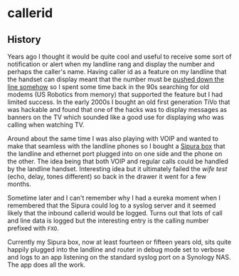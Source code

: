 # callerid

## History
Years ago I thought it would be quite cool and useful to receive some sort of notification or alert when my landline rang and display the number and perhaps the caller's name.  Having caller id as a feature on my landline that the handset can display meant that the number must be  [pushed down the line somehow](https://en.wikipedia.org/wiki/Caller_ID) so I spent some time back in the 90s searching for old modems (US Robotics from memory) that supported the feature but I had limited success.  In the early 2000s I bought an old first generation TiVo that was hackable and found that one of the hacks was to display messages as banners on the TV which sounded like a good use for displaying who was calling when watching TV.

Around about the same time I was also playing with VOIP and wanted to make that seamless with the landline phones so I bought a [Sipura box](https://www.voip-info.org/sipura-3000/) that the landline and ethernet port plugged into on one side and the phone on the other.  The idea being that both VOIP and regular calls could be handled by the landline handset.  Interesting idea but it ultimately failed the _wife test_ (echo, delay, tones different) so back in the drawer it went for a few months.

Sometime later and I can't remember why I had a eureka moment when I remembered that the Sipura could log to a syslog server and it seemed likely that the inbound callerid would be logged.  Turns out that lots of call and line data is logged but the interesting entry is the calling number prefixed with `FXO`.

Currently my Sipura box, now at least fourteen or fifteen years old, sits quite happily plugged into the landline and router in debug mode set to verbose and logs to an app listening on the standard syslog port on a Synology NAS.  The app does all the work.
